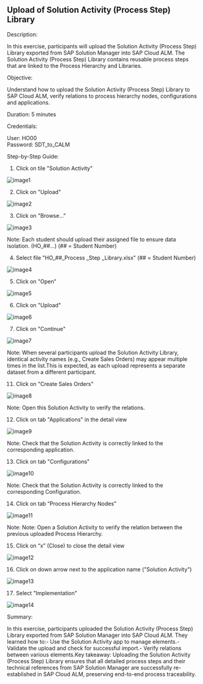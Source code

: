 ## Upload of Solution Activity (Process Step) Library

Description:

In this exercise, participants will upload the Solution Activity (Process Step) Library exported from SAP Solution Manager into SAP Cloud ALM. The Solution Activity (Process Step) Library contains reusable process steps that are linked to the Process Hierarchy and Libraries.

Objective:

Understand how to upload the Solution Activity (Process Step) Library to SAP Cloud ALM, verify relations to process hierarchy nodes, configurations and applications.

Duration:  5 minutes

Credentials:

User: HO00<br>
Password: SDT\_to\_CALM

Step-by-Step Guide:

1. Click on tile "Solution Activity"

![image1](Images/image1.png)

2. Click on "Upload"

![image2](Images/image2.png)

3. Click on "Browse…"

![image3](Images/image3.png)

Note: Each student should upload their assigned file to ensure data isolation. (HO\_##...) (## = Student Number)

4. Select file "HO\_##\_Process \_Step \_Library.xlsx" (## = Student Number)

![image4](Images/image4.png)

5. Click on "Open"

![image5](Images/image5.png)

6. Click on "Upload"

![image6](Images/image6.png)

7. Click on "Continue"

![image7](Images/image7.png)

Note: When several participants upload the Solution Activity Library, identical activity names (e.g., Create Sales Orders) may appear multiple times in the list.This is expected, as each upload represents a separate dataset from a different participant.

11. Click on "Create Sales Orders"

![image8](Images/image8.png)

Note: Open this Solution Activity to verify the relations.

12. Click on tab "Applications" in the detail view

![image9](Images/image9.png)

Note: Check that the Solution Activity is correctly linked to the corresponding application.

13. Click on tab "Configurations"

![image10](Images/image10.png)

Note: Check that the Solution Activity is correctly linked to the corresponding Configuration.

14. Click on tab “Process Hierarchy Nodes”

![image11](Images/image11.png)

Note: Note: Open a Solution Activity to verify the relation between the previous uploaded Process Hierarchy.

15. Click on “x” (Close) to close the detail view

![image12](Images/image12.png)

16. Click on down arrow next to the application name ("Solution Activity")

![image13](Images/image13.png)

17. Select "Implementation"

![image14](Images/image14.png)

Summary:

In this exercise, participants uploaded the Solution Activity (Process Step) Library exported from SAP Solution Manager into SAP Cloud ALM. They learned how to:- Use the Solution Activity app to manage elements.- Validate the upload and check for successful import.- Verify relations between various elements.Key takeaway: Uploading the Solution Activity (Process Step) Library ensures that all detailed process steps and their technical references from SAP Solution Manager are successfully re-established in SAP Cloud ALM, preserving end-to-end process traceability.
